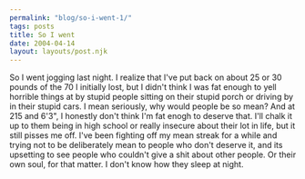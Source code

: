 ```yaml
---
permalink: "blog/so-i-went-1/"
tags: posts
title: So I went
date: 2004-04-14
layout: layouts/post.njk
---
```


So I went jogging last night. I realize that I've put back on about 25 or 30 pounds of the 70 I initially lost, but I didn't think I was fat enough to yell horrible things at by stupid people sitting on their stupid porch or driving by in their stupid cars. I mean seriously, why would people be so mean? And at 215 and 6'3", I honestly don't think I'm fat enogh to deserve that. I'll chalk it up to them being in high school or really insecure about their lot in life, but it still pisses me off. I've been fighting off my mean streak for a while and trying not to be deliberately mean to people who don't deserve it, and its upsetting to see people who couldn't give a shit about other people. Or their own soul, for that matter. I don't know how they sleep at night.
